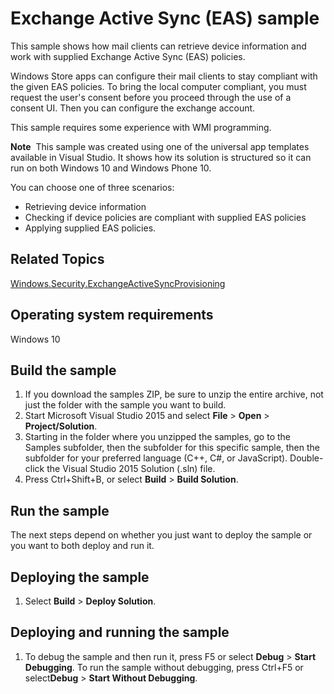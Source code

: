 <!---
  category: NetworkingAndWebServices 
  samplefwlink: http://go.microsoft.com/fwlink/p/?LinkId=620540
--->

# Exchange Active Sync (EAS) sample

This sample shows how mail clients can retrieve device information and work with supplied Exchange Active Sync (EAS) policies.

Windows Store apps can configure their mail clients to stay compliant with the given EAS policies. To bring the local computer compliant, you must request the user's consent before you proceed through the use of a consent UI. Then you can configure the exchange account.

This sample requires some experience with WMI programming.

**Note**  This sample was created using one of the universal app templates available in Visual Studio. It shows how its solution is structured so it can run on both Windows 10 and Windows Phone 10.

You can choose one of three scenarios: 
- Retrieving device information
- Checking if device policies are compliant with supplied EAS policies
- Applying supplied EAS policies.

## Related Topics

[Windows.Security.ExchangeActiveSyncProvisioning](http://msdn.microsoft.com/library/windows/apps/hh701506)

## Operating system requirements

Windows 10

## Build the sample

1. If you download the samples ZIP, be sure to unzip the entire archive, not just the folder with the sample you want to build. 
2. Start Microsoft Visual Studio 2015 and select **File** \> **Open** \> **Project/Solution**.
3. Starting in the folder where you unzipped the samples, go to the Samples subfolder, then the subfolder for this specific sample, then the subfolder for your preferred language (C++, C#, or JavaScript). Double-click the Visual Studio 2015 Solution (.sln) file.
4. Press Ctrl+Shift+B, or select **Build** \> **Build Solution**.

## Run the sample

The next steps depend on whether you just want to deploy the sample or you want to both deploy and run it.

## Deploying the sample

1.  Select **Build** \> **Deploy Solution**.

## Deploying and running the sample

1.  To debug the sample and then run it, press F5 or select **Debug** \> **Start Debugging**. To run the sample without debugging, press Ctrl+F5 or select**Debug** \> **Start Without Debugging**.
